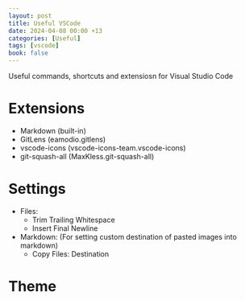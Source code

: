 ```yaml
---
layout: post
title: Useful VSCode
date: 2024-04-08 00:00 +13
categories: [Useful]
tags: [vscode]
book: false
---
```


Useful commands, shortcuts and extensiosn for Visual Studio Code

# Extensions

- Markdown (built-in)
- GitLens (eamodio.gitlens)
- vscode-icons (vscode-icons-team.vscode-icons)
- git-squash-all (MaxKless.git-squash-all)

# Settings

- Files:
  - Trim Trailing Whitespace
  - Insert Final Newline
- Markdown: (For setting custom destination of pasted images into markdown)
  - Copy Files: Destination

# Theme
